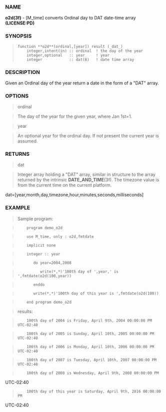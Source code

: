 ### NAME

**o2d(3f)** \- [M_time] converts Ordinal day to DAT date-time array **(LICENSE:PD)**

### SYNOPSIS

>     function **o2d**(ordinal,[year]) result (_dat_)
>         integer,intent(in) :: ordinal  ! the day of the year
>         integer,optional   :: year     ! year
>         integer            :: dat(8)   ! date time array

### DESCRIPTION

Given an Ordinal day of the year return a date in the form of a "DAT" array.

### OPTIONS

> ordinal

>

> The day of the year for the given year, where Jan 1st=1.

>

> year

> An optional year for the ordinal day. If not present the current year is
assumed.

### RETURNS

> dat

> Integer array holding a "DAT" array, similar in structure to the array
returned by the intrinsic **DATE_AND_TIME**(3f). The timezone value is from
the current time on the current platform.

>  
>  
>
dat=[year,month,day,timezone,hour,minutes,seconds,milliseconds]

>  
>  
>  

### EXAMPLE

> Sample program:

>  
>  
>         program demo_o2d

>         use M_time, only : o2d,fmtdate

>         implicit none

>         integer :: year

>            do year=2004,2008

>               write(*,*)'100th day of ',year,' is ',fmtdate(o2d(100,year))

>            enddo

>            write(*,*)'100th day of this year is ',fmtdate(o2d(100))

>         end program demo_o2d

>  
>  
>  
>

> results:

>  
>  
>         100th day of 2004 is Friday, April 9th, 2004 00:00:00 PM UTC-02:40

>         100th day of 2005 is Sunday, April 10th, 2005 00:00:00 PM UTC-02:40

>         100th day of 2006 is Monday, April 10th, 2006 00:00:00 PM UTC-02:40

>         100th day of 2007 is Tuesday, April 10th, 2007 00:00:00 PM UTC-02:40

>         100th day of 2008 is Wednesday, April 9th, 2008 00:00:00 PM
UTC-02:40

>         100th day of this year is Saturday, April 9th, 2016 00:00:00 PM
UTC-02:40

>  

